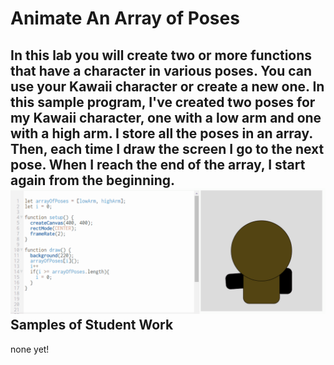 Animate An Array of Poses     
===========================


In this lab you will create two or more functions that have a character in various poses. You can use your Kawaii character or create a new one. In this sample program, I've created two poses for my Kawaii character, one with a low arm and one with a high arm. I store all the poses in an array. Then, each time I draw the screen I go to the next pose. When I reach the end of the array, I start again from the beginning.   
![](CharacterAnimation.gif)   
Samples of Student Work
-----------------------
none yet!
